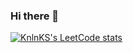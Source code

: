 ### Hi there 👋

[![KnlnKS's LeetCode stats](https://leetcode-stats-six.vercel.app/api?username=Toksi86&theme=dark)](https://leetcode.com/Toksi86/)

<!--
**Toksi86/Toksi86** is a ✨ _special_ ✨ repository because its `README.md` (this file) appears on your GitHub profile.

Here are some ideas to get you started:

- 🔭 I’m currently working on ...
- 🌱 I’m currently learning ...
- 👯 I’m looking to collaborate on ...
- 🤔 I’m looking for help with ...
- 💬 Ask me about ...
- 📫 How to reach me: ...
- 😄 Pronouns: ...
- ⚡ Fun fact: ...
-->
